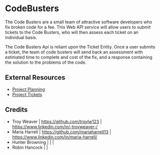 # CodeBusters

The Code Busters are a small team of attractive software developers who fix broken code for a fee. This Web API service will allow users to submit tickets to the Code Busters, who will then assess each ticket on an individual basis.

The Code Busters Api is reliant upon the Ticket Entity. Once a user submits a ticket, the team of code busters will send back an assessment with estimated time to complete and cost of the fix, and a response containing the solution to the problems of the code.

## External Resources
- [Project Planning](https://docs.google.com/document/d/1_K83dHZoMieXm9c5TDeMUXnocI3-ocmpHuf5QcbbIY0/edit#)
- [Project Tickets](https://trello.com/b/QTFoHqiV/code-busters-final-project)

## Credits
- Troy Weaver       |   https://github.com/troylw123   |   https://www.linkedin.com/in/-troyweaver-/
- Maria Harrell     |   https://github.com/mariaharrell13   |   https://www.linkedin.com/in/maria-harrell/
- Hunter Browning   |      |      |
- Robin Hancock     |      |      
